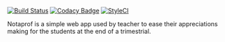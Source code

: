[![Build Status](https://travis-ci.org/Tenebreizh/Notaprof.svg?branch=master)](https://travis-ci.org/Tenebreizh/Notaprof)
[![Codacy Badge](https://api.codacy.com/project/badge/Grade/412cd3137a9f42ffb4b9ae73d44f7878)](https://www.codacy.com/app/thibaud29/Notaprof?utm_source=github.com&amp;utm_medium=referral&amp;utm_content=Tenebreizh/Notaprof&amp;utm_campaign=Badge_Grade)
[![StyleCI](https://github.styleci.io/repos/152876607/shield?branch=master)](https://github.styleci.io/repos/152876607)

Notaprof is a simple web app used by teacher to ease their appreciations making for the students at the end of a trimestrial.
